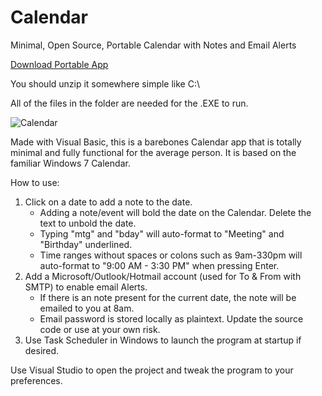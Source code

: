 # Calendar
Minimal, Open Source, Portable Calendar with Notes and Email Alerts

[Download Portable App](https://github.com/5aaa002d-8e7a-42e7-9514-c6019ef325a7) 

You should unzip it somewhere simple like C:\\

All of the files in the folder are needed for the .EXE to run.

![Calendar](https://github.com/escardel/Calendar/assets/39771493/ee3e6699-ac88-478b-ad29-a5ee1952c117)

Made with Visual Basic, this is a barebones Calendar app that is totally minimal and fully functional for the average person.  It is based on the familiar Windows 7 Calendar.

How to use:

1. Click on a date to add a note to the date.  
   * Adding a note/event will bold the date on the Calendar. Delete the text to unbold the date.
   * Typing "mtg" and "bday" will auto-format to "Meeting" and "Birthday" underlined.
   * Time ranges without spaces or colons such as 9am-330pm will auto-format to "9:00 AM - 3:30 PM" when pressing Enter.
2. Add a Microsoft/Outlook/Hotmail account (used for To & From with SMTP) to enable email Alerts.
   * If there is an note present for the current date, the note will be emailed to you at 8am.
   * Email password is stored locally as plaintext. Update the source code or use at your own risk.
3. Use Task Scheduler in Windows to launch the program at startup if desired. 

Use Visual Studio to open the project and tweak the program to your preferences.

